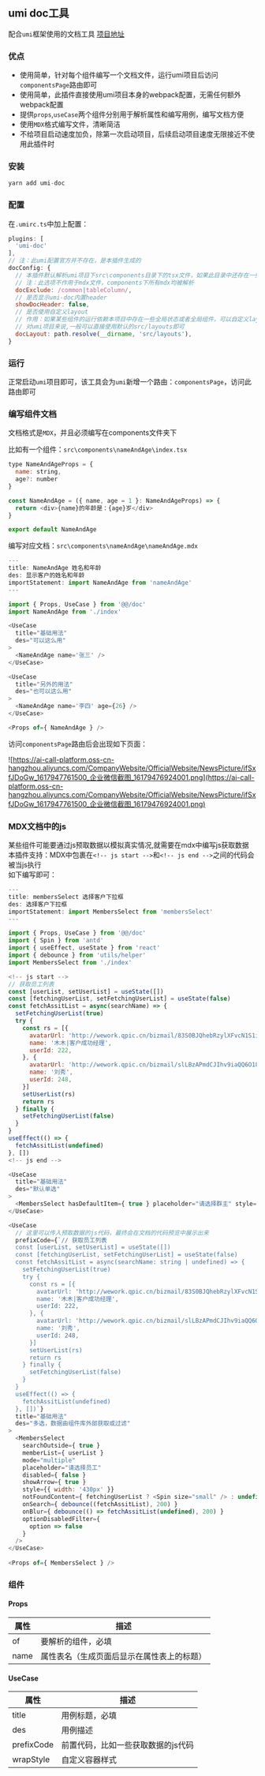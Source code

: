 ## umi doc工具

配合`umi`框架使用的文档工具 [项目地址](https://github.com/zhouJiecode/umi-doc)

### 优点
- 使用简单，针对每个组件编写一个文档文件，运行umi项目后访问`componentsPage`路由即可
- 使用简单，此插件直接使用umi项目本身的webpack配置，无需任何额外webpack配置
- 提供`props`,`useCase`两个组件分别用于解析属性和编写用例，编写文档方便
- 使用`MDX`格式编写文件，清晰简洁
- 不给项目启动速度加负，除第一次启动项目，后续启动项目速度无限接近不使用此插件时


### 安装

```javascript
yarn add umi-doc
```


### 配置

在`.umirc.ts`中加上配置：
```javascript
plugins: [
  'umi-doc'
],
// 注：此umi配置官方并不存在，是本插件生成的
docConfig: {
  // 本插件默认解析umi项目下src\components目录下的tsx文件，如果此目录中还存在一些不需要被解析的tsx文件或包含tsx文件的目录，可以使用此umi配置进行exclude
  // 注：此选项不作用于mdx文件，components下所有mdx均被解析
  docExclude: /common|tableColumn/,
  // 是否显示umi-doc内置header
  showDocHeader: false,
  // 是否使用自定义layout 
  // 作用：如果某些组件的运行依赖本项目中存在一些全局状态或者全局组件，可以自定义layout来对他们进行声明或引入
  // 对umi项目来说,一般可以直接使用默认的src/layouts即可
  docLayout: path.resolve(__dirname, 'src/layouts'),
}
```


### 运行

正常启动`umi`项目即可，该工具会为`umi`新增一个路由：`componentsPage`，访问此路由即可


### 编写组件文档

文档格式是`MDX`，并且必须编写在components文件夹下

比如有一个组件：`src\components\nameAndAge\index.tsx`
```javascript
type NameAndAgeProps = {
  name: string,
  age?: number
}

const NameAndAge = ({ name, age = 1 }: NameAndAgeProps) => {
  return <div>{name}的年龄是：{age}岁</div>
}

export default NameAndAge
```
编写对应文档：`src\components\nameAndAge\nameAndAge.mdx`

```javascript
---
title: NameAndAge 姓名和年龄
des: 显示客户的姓名和年龄
importStatement: import NameAndAge from 'nameAndAge'
---

import { Props, UseCase } from '@@/doc'
import NameAndAge from './index'

<UseCase
  title="基础用法"
  des="可以这么用"
>
  <NameAndAge name='张三' />
</UseCase>

<UseCase
  title="另外的用法"
  des="也可以这么用"
>
  <NameAndAge name='李四' age={26} />
</UseCase>

<Props of={ NameAndAge } />
```

访问`componentsPage`路由后会出现如下页面：

![https://ai-call-platform.oss-cn-hangzhou.aliyuncs.com/CompanyWebsite/OfficialWebsite/NewsPicture/ifSxfJDoGw_1617947761500_企业微信截图_16179476924001.png](https://ai-call-platform.oss-cn-hangzhou.aliyuncs.com/CompanyWebsite/OfficialWebsite/NewsPicture/ifSxfJDoGw_1617947761500_企业微信截图_16179476924001.png)

### MDX文档中的js

某些组件可能要通过js预取数据以模拟真实情况,就需要在mdx中编写js获取数据<br>
本插件支持：MDX中包裹在`<!-- js start -->`和`<!-- js end -->`之间的代码会被当js执行<br>
如下编写即可：

```javascript
---
title: membersSelect 选择客户下拉框
des: 选择客户下拉框
importStatement: import MembersSelect from 'membersSelect'
---

import { Props, UseCase } from '@@/doc'
import { Spin } from 'antd'
import { useEffect, useState } from 'react'
import { debounce } from 'utils/helper'
import MembersSelect from './index'

<!-- js start -->
// 获取员工列表
const [userList, setUserList] = useState([])
const [fetchingUserList, setFetchingUserList] = useState(false)
const fetchAssitList = async(searchName) => {
  setFetchingUserList(true)
  try {
    const rs = [{
      avatarUrl: 'http://wework.qpic.cn/bizmail/83S0BJQhebRzylXFvcN1S1ibEiaYvORoIk43jO5Z7l3rSiaA4oa5VzGjw/0',
      name: '木木|客户成功经理',
      userId: 222,
    }, {
      avatarUrl: 'http://wework.qpic.cn/bizmail/slLBzAPmdCJIhv9iaQQ6O18VU0L6NfaNNEMibMASoJO96sGaC53OKFhA/0',
      name: '刘秀',
      userId: 248,
    }]
    setUserList(rs)
    return rs
  } finally {
    setFetchingUserList(false)
  }
}
useEffect(() => {
  fetchAssitList(undefined)
}, [])
<!-- js end -->

<UseCase
  title="基础用法"
  des="默认单选"
>
  <MembersSelect hasDefaultItem={ true } placeholder="请选择群主" style={{ width: '360px' }} />
</UseCase>

<UseCase
  // 这里可以传入预取数据的js代码，最终会在文档的代码预览中展示出来
  prefixCode={`// 获取员工列表
  const [userList, setUserList] = useState([])
  const [fetchingUserList, setFetchingUserList] = useState(false)
  const fetchAssitList = async(searchName: string | undefined) => {
    setFetchingUserList(true)
    try {
      const rs = [{
        avatarUrl: 'http://wework.qpic.cn/bizmail/83S0BJQhebRzylXFvcN1S1ibEiaYvORoIk43jO5Z7l3rSiaA4oa5VzGjw/0',
        name: '木木|客户成功经理',
        userId: 222,
      }, {
        avatarUrl: 'http://wework.qpic.cn/bizmail/slLBzAPmdCJIhv9iaQQ6O18VU0L6NfaNNEMibMASoJO96sGaC53OKFhA/0',
        name: '刘秀',
        userId: 248,
      }]
      setUserList(rs)
      return rs
    } finally {
      setFetchingUserList(false)
    }
  }
  useEffect(() => {
    fetchAssitList(undefined)
  }, [])`}
  title="基础用法"
  des="多选，数据由组件库外部获取或过滤"
>
  <MembersSelect
    searchOutside={ true }
    memberList={ userList }
    mode="multiple"
    placeholder="请选择员工"
    disabled={ false }
    showArrow={ true }
    style={{ width: '430px' }}
    notFoundContent={ fetchingUserList ? <Spin size="small" /> : undefined }
    onSearch={ debounce((fetchAssitList), 200) }
    onBlur={ debounce(() => fetchAssitList(undefined), 200) }
    optionDisabledFilter={
      option => false
    }
  />
</UseCase>
  
<Props of={ MembersSelect } />
```

### 组件

#### Props
|  属性   | 描述  |
|  ----  | ----  |
| of  | 要解析的组件，必填 |
| name  | 属性表名（生成页面后显示在属性表上的标题） |

#### UseCase
|  属性   | 描述  |
|  ----  | ----  |
| title  | 用例标题，必填 |
| des  | 用例描述 |
| prefixCode  | 前置代码，比如一些获取数据的js代码 |
| wrapStyle  | 自定义容器样式 |
